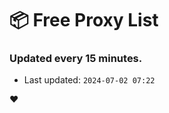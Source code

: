 # :package: Free Proxy List
### Updated every 15 minutes.

- Last updated: `2024-07-02 07:22`

:heart:
